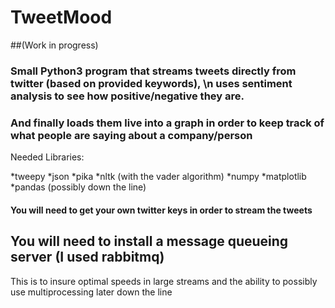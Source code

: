 # TweetMood
##(Work in progress)
### Small Python3 program that streams tweets directly from twitter (based on provided keywords), \n uses sentiment analysis to see how positive/negative they are.
### And finally loads them live into a graph in order to keep track of what people are saying about a company/person



Needed Libraries:

*tweepy
*json
*pika
*nltk (with the vader algorithm)
*numpy
*matplotlib
*pandas (possibly down the line)



#### You will need to get your own twitter keys in order to stream the tweets

## You will need to install a message queueing server (I used rabbitmq)
This is to insure optimal speeds in large streams and the ability to possibly use multiprocessing later down the line
